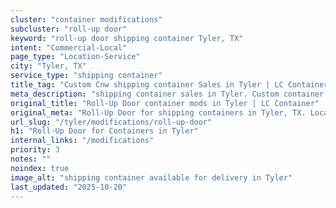 ```yaml
---
cluster: "container modifications"
subcluster: "roll-up door"
keyword: "roll-up door shipping container Tyler, TX"
intent: "Commercial-Local"
page_type: "Location-Service"
city: "Tyler, TX"
service_type: "shipping container"
title_tag: "Custom Cnw shipping container Sales in Tyler | LC Container"
meta_description: "shipping container sales in Tyler. Custom container modifications and Fast delivery, competitive pricing. Serving modifications area. Quote ID: GV3. Call (214) 524-4168 for your free quote today."
original_title: "Roll-Up Door container mods in Tyler | LC Container"
original_meta: "Roll-Up Door for shipping containers in Tyler, TX. Local fabrication & pro install. LC Container — Since 2003. Get a quote."
url_slug: "/tyler/modifications/roll-up-door"
h1: "Roll-Up Door for Containers in Tyler"
internal_links: "/modifications"
priority: 3
notes: ""
noindex: true
image_alt: "shipping container available for delivery in Tyler"
last_updated: "2025-10-20"
---
```


<!-- TODO: Add unique city/inventory copy, images, and internal links here. -->
